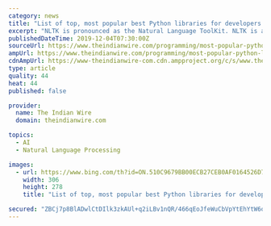 ```yaml
---
category: news
title: "List of top, most popular best Python libraries for developers in 2020"
excerpt: "NLTK is pronounced as the Natural Language ToolKit. NLTK is a set of libraries, a whole platform for natural language processing. It was developed to promote the teaching models and other NLP enabled research such as the cognitive theory of artificial intelligence and linguistic models etc., which has become a successful resource in its field ..."
publishedDateTime: 2019-12-04T07:30:00Z
sourceUrl: https://www.theindianwire.com/programming/most-popular-python-libraries-in-2020-129200/
ampUrl: https://www.theindianwire.com/programming/most-popular-python-libraries-in-2020-129200/?amp
cdnAmpUrl: https://www-theindianwire-com.cdn.ampproject.org/c/s/www.theindianwire.com/programming/most-popular-python-libraries-in-2020-129200/?amp
type: article
quality: 44
heat: 44
published: false

provider:
  name: The Indian Wire
  domain: theindianwire.com

topics:
  - AI
  - Natural Language Processing

images:
  - url: https://www.bing.com/th?id=ON.510C9679BB00ECB27CEB0AF0164526D7
    width: 306
    height: 278
    title: "List of top, most popular best Python libraries for developers in 2020"

secured: "ZBCj7p8BlADwlCtDIlk3zkAUl+q2iLBv1nQR/466qEoJfeWuCbVpYtEhYtW6o7kDjMGWaDlck0NbLqliNZ1Rfx+sIEZ+8ehEYP7U4n6oi7nTr+rDFgXCSYI8uihZD4lOy5uBsh73gxNdbvUkMfwBg4PUwJ1KuOvj93gEYb5GBctbeDegTss9alM8svtj9fb/LTltlWil4uCxhlF7U1BPK3amL/VJXndQVN4Q5ktkSkEJYKBrTJKxulsHWwdhNZeuSJT1aMCZwv73npEgXejWuA==;hkiohq4zWrD3fBXXz/OJyg=="
---
```


